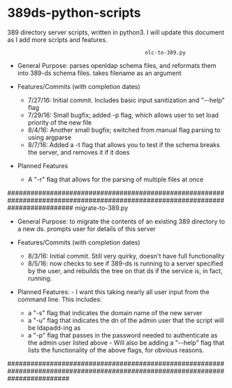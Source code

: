 # 389ds-python-scripts
389 directory server scripts, written in python3. I will update this document as I add more scripts and features. 

                                                olc-to-389.py 

- General Purpose: parses openldap schema files, and reformats them into 389-ds schema files. takes filename as an argument
- Features/Commits (with completion dates)
  -  7/27/16: Initial commit. Includes basic input sanitization and "--help" flag
  -  7/29/16: Small bugfix; added -p flag, which allows user to set load priority of the new file
  -  8/4/16:  Another small bugfix; switched from manual flag parsing to using argparse
  -  8/7/16:  Added a -t flag that allows you to test if the schema breaks the server, and removes it if it does
  
- Planned Features
  - A "-r" flag that allows for the parsing of multiple files at once

#################################################################################################################################
                                                migrate-to-389.py
  
  - General Purpose: to migrate the contents of an existing 389 directory to a new ds. prompts user for details of this server
  - Features/Commits (with completion dates)
    -  8/3/16: Initial commit. Still very quirky, doesn't have full functionality
    -  8/5/16: now checks to see if 389-ds is running to a server specified by the user, and rebuilds the tree on that ds if the    service is, in fact, running. 
  
  -  Planned Features: 
    - I want this taking nearly all user input from the command line. This includes: 
      - a "-s" flag that indicates the domain name of the new server
      - a "-u" flag that indicates the dn of the admin user that the script will be ldapadd-ing as 
      - a "-p" flag that passes in the password needed to authenticate as the admin user listed above 
    - Will also be adding a "--help" flag that lists the functionality of the above flags, for obvious reasons. 
  
################################################################################################################################
